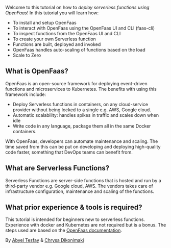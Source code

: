 Welcome to this tutorial on how to *deploy serverless functions using OpenFaas*! In this tutorial you will learn how:
- To install and setup OpenFaas
- To interact with OpenFaas using the OpenFaas UI and CLI (faas-cli)
- To inspect functions from the OpenFaas UI and CLI
- To create your own Serverless function
- Functions are built, deployed and invoked
- OpenFaas handles auto-scaling of functions based on the load
- Scale to Zero 
<!-- TODO: see if we will do the last one -->

## What is OpenFaas?
OpenFaas is an open-source framework for deploying event-driven functions and microservices to Kubernetes. The benefits with using this framework include:

* Deploy Serverless functions in containers, on any cloud-service provider without being locked to a single e.g. AWS, Google cloud.
* Automatic scalability:  handles spikes in traffic and scales down when idle
* Write code in any language, package them all in the same Docker containers.

With OpenFaas, developers can automate maintenance and scaling. The time saved from this can be put on developing and deploying high-quality code faster, something that DevOps teams can benefit from.

## What are Serverless Functions?
Serverless Functions are server-side functions that is hosted and run by a third-party vendor e.g. Google cloud, AWS. The vendors takes care of infrastructure configuration, maintenance and scaling of the functions. 

## What prior experience & tools is required?
This tutorial is intended for beginners new to serverless functions. Experience with docker and Kubernetes are not required but is a bonus. The steps used are based on the [OpenFaas documentation](https://docs.openfaas.com/).

By [Abyel Tesfay](https://github.com/AbyelT) & [Chrysa Dikonimaki](https://github.com/xrisaD)